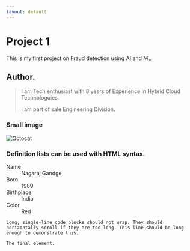 ```yaml
---
layout: default
---
```


# Project 1 

This is my first project on Fraud detection using AI and ML.

## Author. 

> I am Tech enthusiast with 8 years of Experience in Hybrid Cloud Technologuies.
>
> I am part of sale Engineering Division.
### Small image

![Octocat](https://github.githubassets.com/images/icons/emoji/octocat.png)


### Definition lists can be used with HTML syntax.

<dl>
<dt>Name</dt>
<dd>Nagaraj Gandge</dd>
<dt>Born</dt>
<dd>1989</dd>
<dt>Birthplace</dt>
<dd>India</dd>
<dt>Color</dt>
<dd>Red</dd>
</dl>

```
Long, single-line code blocks should not wrap. They should horizontally scroll if they are too long. This line should be long enough to demonstrate this.
```

```
The final element.
```
